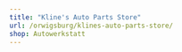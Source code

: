 ```yaml
---
title: "Kline's Auto Parts Store"
url: /orwigsburg/klines-auto-parts-store/
shop: Autowerkstatt
---
```

